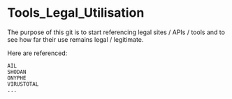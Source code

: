 # Tools_Legal_Utilisation

The purpose of this git is to start referencing legal sites / APIs / tools and to see how far their use remains legal / legitimate.

Here are referenced:

    AIL
    SHODAN
    ONYPHE
    VIRUSTOTAL
    ...
